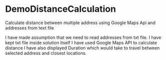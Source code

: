# DemoDistanceCalculation
Calculate distance between multiple address using Google Maps Api and addresses from text file

I have made assumption that we need to read addresses from txt file.
I have kept txt file inside solution itself
I have used Google Maps API to calculate distance
I have also displayed Duration which would take to travel between selected address and closest locations.
